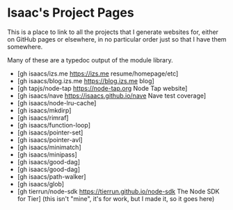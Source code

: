 # Isaac's Project Pages

This is a place to link to all the projects that I generate
websites for, either on GitHub pages or elsewhere, in no
particular order just so that I have them somewhere.

Many of these are a typedoc output of the module library.

* [gh isaacs/izs.me https://izs.me resume/homepage/etc]
* [gh isaacs/blog.izs.me https://blog.izs.me blog]
* [gh tapjs/node-tap https://node-tap.org Node Tap website]
* [gh isaacs/nave https://isaacs.github.io/nave Nave test
  coverage]
* [gh isaacs/node-lru-cache]
* [gh isaacs/mkdirp]
* [gh isaacs/rimraf]
* [gh isaacs/function-loop]
* [gh isaacs/pointer-set]
* [gh isaacs/pointer-avl]
* [gh isaacs/minimatch]
* [gh isaacs/minipass]
* [gh isaacs/good-dag]
* [gh isaacs/good-dag]
* [gh isaacs/path-walker]
* [gh isaacs/glob]
* [gh tierrun/node-sdk https://tierrun.github.io/node-sdk The
  Node SDK for Tier] (this isn't "mine", it's for work, but I
  made it, so it goes here)

